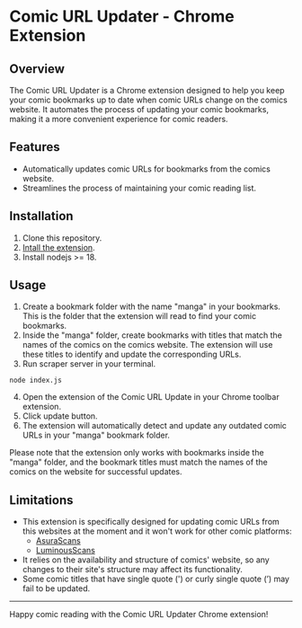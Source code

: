 # Comic URL Updater - Chrome Extension

## Overview

The Comic URL Updater is a Chrome extension designed to help you keep your comic bookmarks up to date when comic URLs change on the comics website. It automates the process of updating your comic bookmarks, making it a more convenient experience for comic readers.

## Features

- Automatically updates comic URLs for bookmarks from the comics website.
- Streamlines the process of maintaining your comic reading list.

## Installation

1. Clone this repository.
2. [Intall the extension](https://developer.chrome.com/docs/extensions/mv3/getstarted/development-basics/#load-unpacked).
3. Install nodejs >= 18.

## Usage

1. Create a bookmark folder with the name "manga" in your bookmarks. This is the folder that the extension will read to find your comic bookmarks.
2. Inside the "manga" folder, create bookmarks with titles that match the names of the comics on the comics website. The extension will use these titles to identify and update the corresponding URLs.
3. Run scraper server in your terminal.

```
node index.js
```

4. Open the extension of the Comic URL Update in your Chrome toolbar extension.
5. Click update button.
6. The extension will automatically detect and update any outdated comic URLs in your "manga" bookmark folder.

Please note that the extension only works with bookmarks inside the "manga" folder, and the bookmark titles must match the names of the comics on the website for successful updates.

## Limitations

- This extension is specifically designed for updating comic URLs from this websites at the moment and it won't work for other comic platforms:
  - [AsuraScans](https://asuratoon.com/)
  - [LuminousScans](https://luminousscans.net/)
- It relies on the availability and structure of comics' website, so any changes to their site's structure may affect its functionality.
- Some comic titles that have single quote (') or curly single quote (’) may fail to be updated.

---

Happy comic reading with the Comic URL Updater Chrome extension!
